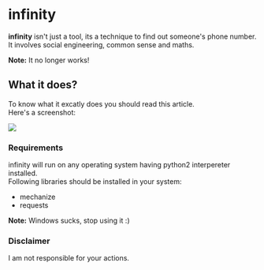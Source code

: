 # infinity

<b>infinity</b> isn't just a tool, its a technique to find out someone's phone number.
It involves social engineering, common sense and maths.<br>

**Note:** It no longer works!

## What it does?
To know what it excatly does you should read this article.<br>
Here's a screenshot:

<img src='https://i.imgur.com/XUFgBqx.png' />

### Requirements
infinity will run on any operating system having python2 interpereter installed.<br>
Following libraries should be installed in your system:
  - mechanize
  - requests

<b>Note:</b> Windows sucks, stop using it :)

### Disclaimer
I am not responsible for your actions.
